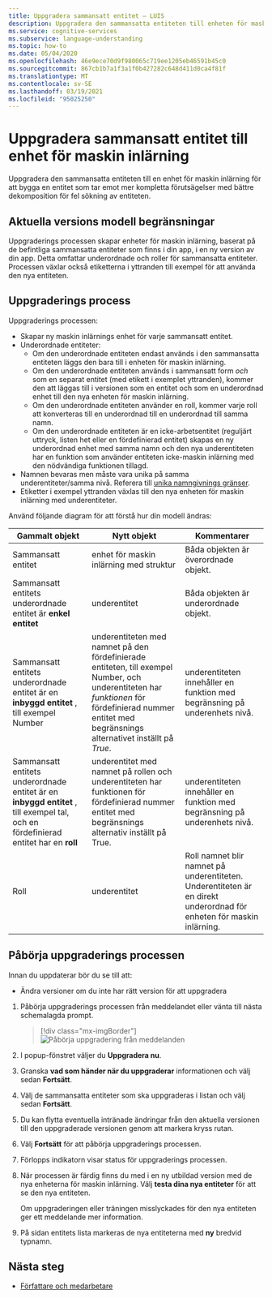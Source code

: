 ```yaml
---
title: Uppgradera sammansatt entitet – LUIS
description: Uppgradera den sammansatta entiteten till enheten för maskin inlärning med uppgraderings processen i LUIS-portalen.
ms.service: cognitive-services
ms.subservice: language-understanding
ms.topic: how-to
ms.date: 05/04/2020
ms.openlocfilehash: 46e9ece70d9f980065c719ee1205eb46591b45c0
ms.sourcegitcommit: 867cb1b7a1f3a1f0b427282c648d411d0ca4f81f
ms.translationtype: MT
ms.contentlocale: sv-SE
ms.lasthandoff: 03/19/2021
ms.locfileid: "95025250"
---
```

# <a name="upgrade-composite-entity-to-machine-learning-entity"></a>Uppgradera sammansatt entitet till enhet för maskin inlärning

Uppgradera den sammansatta entiteten till en enhet för maskin inlärning för att bygga en entitet som tar emot mer kompletta förutsägelser med bättre dekomposition för fel sökning av entiteten.

## <a name="current-version-model-restrictions"></a>Aktuella versions modell begränsningar

Uppgraderings processen skapar enheter för maskin inlärning, baserat på de befintliga sammansatta entiteter som finns i din app, i en ny version av din app. Detta omfattar underordnade och roller för sammansatta entiteter. Processen växlar också etiketterna i yttranden till exempel för att använda den nya entiteten.

## <a name="upgrade-process"></a>Uppgraderings process

Uppgraderings processen:
* Skapar ny maskin inlärnings enhet för varje sammansatt entitet.
* Underordnade entiteter:
    * Om den underordnade entiteten endast används i den sammansatta entiteten läggs den bara till i enheten för maskin inlärning.
    * Om den underordnade entiteten används i sammansatt form _och_ som en separat entitet (med etikett i exemplet yttranden), kommer den att läggas till i versionen som en entitet och som en underordnad enhet till den nya enheten för maskin inlärning.
    * Om den underordnade entiteten använder en roll, kommer varje roll att konverteras till en underordnad till en underordnad till samma namn.
    * Om den underordnade entiteten är en icke-arbetsentitet (reguljärt uttryck, listen het eller en fördefinierad entitet) skapas en ny underordnad enhet med samma namn och den nya underentiteten har en funktion som använder entiteten icke-maskin inlärning med den nödvändiga funktionen tillagd.
* Namnen bevaras men måste vara unika på samma underentiteter/samma nivå. Referera till [unika namngivnings gränser](./luis-limits.md#name-uniqueness).
* Etiketter i exempel yttranden växlas till den nya enheten för maskin inlärning med underentiteter.

Använd följande diagram för att förstå hur din modell ändras:

|Gammalt objekt|Nytt objekt|Kommentarer|
|--|--|--|
|Sammansatt entitet|enhet för maskin inlärning med struktur|Båda objekten är överordnade objekt.|
|Sammansatt entitets underordnade entitet är **enkel entitet**|underentitet|Båda objekten är underordnade objekt.|
|Sammansatt entitets underordnade entitet är en **inbyggd entitet** , till exempel Number|underentiteten med namnet på den fördefinierade entiteten, till exempel Number, och underentiteten har _funktionen_ för fördefinierad nummer entitet med begränsnings alternativet inställt på _True_.|underentiteten innehåller en funktion med begränsning på underenhets nivå.|
|Sammansatt entitets underordnade entitet är en **inbyggd entitet** , till exempel tal, och en fördefinierad entitet har en **roll**|underentitet med namnet på rollen och underentiteten har funktionen för fördefinierad nummer entitet med begränsnings alternativ inställt på True.|underentiteten innehåller en funktion med begränsning på underenhets nivå.|
|Roll|underentitet|Roll namnet blir namnet på underentiteten. Underentiteten är en direkt underordnad för enheten för maskin inlärning.|

## <a name="begin-upgrade-process"></a>Påbörja uppgraderings processen

Innan du uppdaterar bör du se till att:

* Ändra versioner om du inte har rätt version för att uppgradera


1. Påbörja uppgraderings processen från meddelandet eller vänta till nästa schemalagda prompt.

    > [!div class="mx-imgBorder"]
    > ![Påbörja uppgradering från meddelanden](./media/update-composite-entity/notification-begin-update.png)

1. I popup-fönstret väljer du **Uppgradera nu**.

1. Granska **vad som händer när du uppgraderar** informationen och välj sedan **Fortsätt**.

1. Välj de sammansatta entiteter som ska uppgraderas i listan och välj sedan **Fortsätt**.

1. Du kan flytta eventuella intränade ändringar från den aktuella versionen till den uppgraderade versionen genom att markera kryss rutan.

1. Välj **Fortsätt** för att påbörja uppgraderings processen.

1. Förlopps indikatorn visar status för uppgraderings processen.

1. När processen är färdig finns du med i en ny utbildad version med de nya enheterna för maskin inlärning. Välj **testa dina nya entiteter** för att se den nya entiteten.

    Om uppgraderingen eller träningen misslyckades för den nya entiteten ger ett meddelande mer information.

1. På sidan entitets lista markeras de nya entiteterna med **ny** bredvid typnamn.

## <a name="next-steps"></a>Nästa steg

* [Författare och medarbetare](luis-how-to-collaborate.md)